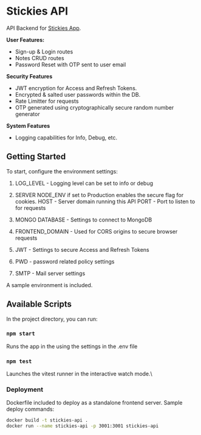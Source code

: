 # Stickies API

API Backend for [Stickies App](https://github.com/wassamz/Stickies-App).

**User Features:** 
* Sign-up & Login routes
* Notes CRUD routes
* Password Reset with OTP sent to user email

**Security Features**
* JWT encryption for Access and Refresh Tokens. 
* Encrypted & salted user passwords within the DB. 
* Rate Limitter for requests
* OTP generated using cryptographically secure random number generator

**System Features**
* Logging capabilities for Info, Debug, etc. 

## Getting Started
To start, configure the environment settings: 
1. LOG_LEVEL - Logging level can be set to info or debug

2. SERVER
NODE_ENV if set to Production enables the secure flag for cookies. 
HOST - Server domain running this API
PORT - Port to listen to for requests

3. MONGO DATABASE - Settings to connect to MongoDB

4. FRONTEND_DOMAIN - Used for CORS origins to secure browser requests

5. JWT - Settings to secure Access and Refresh Tokens

6. PWD - password related policy settings 

7. SMTP - Mail server settings

A sample environment is included.

## Available Scripts

In the project directory, you can run:

### `npm start`

Runs the app in the using the settings in the .env file

### `npm test`

Launches the vitest runner in the interactive watch mode.\


### Deployment
Dockerfile included to deploy as a standalone frontend server. 
Sample deploy commands:
```bash
docker build -t stickies-api .
docker run --name stickies-api -p 3001:3001 stickies-api
```
